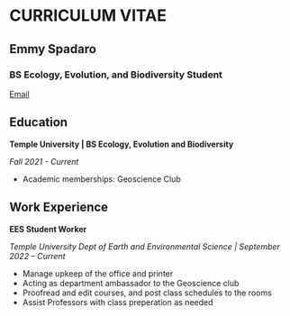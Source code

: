 # **CURRICULUM VITAE**
## **Emmy Spadaro**
### **BS Ecology, Evolution, and Biodiversity Student**
[Email](mailto:tun66336@temple.edu)


## Education
**Temple University | BS Ecology, Evolution and Biodiversity**

*Fall 2021 - Current*
- Academic memberships: Geoscience Club


## Work Experience																			

**EES Student Worker** 

*Temple University Dept of Earth and Environmental Science | September 2022 – Current*
-	Manage upkeep of the office and printer
-	Acting as department ambassador to the Geoscience club
-	Proofread and edit courses, and post class schedules to the rooms
-	Assist Professors with class preperation as needed



